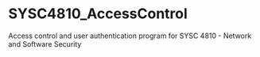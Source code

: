 # SYSC4810_AccessControl
Access control and user authentication program for SYSC 4810 - Network and Software Security
